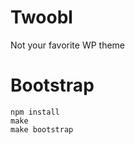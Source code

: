 Twoobl
======

Not your favorite WP theme




Bootstrap
=========

```
npm install
make
make bootstrap
```

